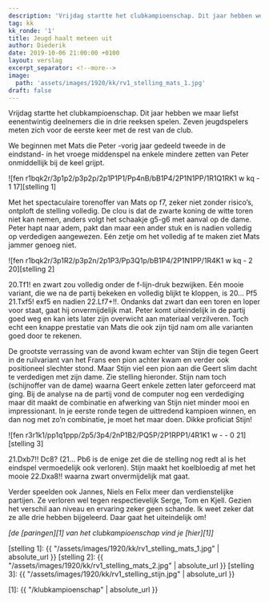 ```yaml
---
description: 'Vrijdag startte het clubkampioenschap. Dit jaar hebben we maar liefst eenentwintig deelnemers die in drie reeksen spelen. Zeven jeugdspelers meten zich voor de eerste keer met de rest van de club.'
tag: kk
kk_ronde: '1'
title: Jeugd haalt meteen uit
author: Diederik
date: 2019-10-06 21:00:00 +0100
layout: verslag
excerpt_separator: <!--more-->
image:
  path: 'assets/images/1920/kk/rv1_stelling_mats_1.jpg'
draft: false
---
```

Vrijdag startte het clubkampioenschap. Dit jaar hebben we maar liefst eenentwintig deelnemers die in drie reeksen spelen. Zeven jeugdspelers meten zich voor de eerste keer met de rest van de club.<!--more-->

We beginnen met Mats die Peter -vorig jaar gedeeld tweede in de eindstand- in het vroege middenspel na enkele mindere zetten van Peter onmiddellijk bij de keel grijpt.

![fen r1bqk2r/3p1p2/p3p2p/2p1P1P1/Pp4nB/bB1P4/2P1N1PP/1R1Q1RK1 w kq - 1 17][stelling 1]

Met het spectaculaire torenoffer van Mats op f7, zeker niet zonder risico’s, ontploft de stelling volledig. De clou is dat de zwarte koning de witte toren niet kan nemen, anders volgt het schaakje g5-g6 met aanval op de dame. Peter hapt naar adem, pakt dan maar een ander stuk en is nadien volledig op verdedigen aangewezen. Eén zetje om het volledig af te maken ziet Mats jammer genoeg niet.

![fen r1bqk2r/3p1R2/p3p2n/2p1P3/Pp3Q1p/bB1P4/2P1N1PP/1R4K1 w kq - 2 20][stelling 2]

20.Tf1! en zwart zou volledig onder de f-lijn-druk bezwijken. Eén mooie variant, die we na de partij bekeken en volledig blijkt te kloppen, is 20... Pf5 21.Txf5! exf5 en nadien 22.Lf7+!!. Ondanks dat zwart dan een toren en loper voor staat, gaat hij onvermijdelijk mat. Peter komt uiteindelijk in de partij goed weg en kan iets later zijn overwicht aan materiaal verzilveren. Toch echt een knappe prestatie van Mats die ook zijn tijd nam om alle varianten goed door te rekenen.

De grootste verrassing van de avond kwam echter van Stijn die tegen Geert in de ruilvariant van het Frans een pion achter kwam en verder ook positioneel slechter stond. Maar Stijn viel een pion aan die Geert slim dacht te verdedigen met zijn dame. Zie stelling hieronder. Stijn nam toch (schijnoffer van de dame) waarna Geert enkele zetten later geforceerd mat ging. Bij de analyse na de partij vond de computer nog een verdediging maar dit maakt de combinatie en afwerking van Stijn niet minder mooi en impressionant. In je eerste ronde tegen de uittredend kampioen winnen, en dan nog met zo’n combinatie, je moet het maar doen. Dikke proficiat Stijn!

![fen r3r1k1/pp1q1ppp/2p5/3p4/2nP1B2/PQ5P/2P1RPP1/4R1K1 w - - 0 21][stelling 3]

21.Dxb7!! Dc8? (21... Pb6 is de enige zet die de stelling nog redt al is het eindspel vermoedelijk ook verloren). Stijn maakt het koelbloedig af met het mooie 22.Dxa8!! waarna zwart onvermijdelijk mat gaat.

Verder speelden ook Jannes, Niels en Felix meer dan verdienstelijke partijen. Ze verloren wel tegen respectievelijk Serge, Tom en Kjell. Gezien het verschil aan niveau en ervaring zeker geen schande. Ik weet zeker dat ze alle drie hebben bijgeleerd. Daar gaat het uiteindelijk om!

 _[de [paringen][1] van het clubkampioenschap vind je [hier][1]]_

[stelling 1]: {{ "/assets/images/1920/kk/rv1_stelling_mats_1.jpg" | absolute_url }}
[stelling 2]: {{ "/assets/images/1920/kk/rv1_stelling_mats_2.jpg" | absolute_url }}
[stelling 3]: {{ "/assets/images/1920/kk/rv1_stelling_stijn.jpg" | absolute_url }}

[1]: {{ "/klubkampioenschap" | absolute_url }}
